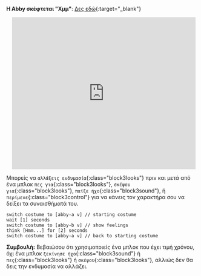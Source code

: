 **Η Abby σκέφτεται "Χμμ"**: [Δες εδώ](https://scratch.mit.edu/projects/498767227/editor){:target="_blank"}
<div class="scratch-preview" style="margin-left: 15px;">
  <iframe allowtransparency="true" width="485" height="402" src="https://scratch.mit.edu/projects/embed/498767227/?autostart=false" frameborder="0"></iframe>
</div>

Μπορείς να `αλλάξεις ενδυμασία`{:class="block3looks"} πριν και μετά από ένα μπλοκ `πες για`{:class="block3looks"}, `σκέψου για`{:class="block3looks"}, `παίξε ήχο`{:class="block3sound"}, ή `περίμενε`{:class="block3control"} για να κάνεις τον χαρακτήρα σου να δείξει τα συναισθήματά του.

```blocks3
switch costume to [abby-a v] // starting costume
wait [1] seconds
switch costume to [abby-b v] // show feelings
think [Hmm...] for [2] seconds
switch costume to [abby-a v] // back to starting costume
```

**Συμβουλή:** Βεβαιώσου ότι χρησιμοποιείς ένα μπλοκ που έχει τιμή χρόνου, όχι ένα μπλοκ `ξεκίνησε ήχο`{:class="block3sound"} ή `πες`{:class="block3looks"} ή `σκέψου`{:class="block3looks"}, αλλιώς δεν θα δεις την ενδυμασία να αλλάζει.



